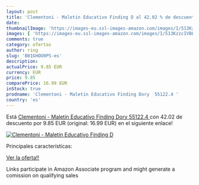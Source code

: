 ```yaml
---
layout: post
title: 'Clementoni - Maletin Educativo Finding D al 42.02 % de descuento'
date: 
thumbnailImage: 'https://images-eu.ssl-images-amazon.com/images/I/513KzzcIVBL._SL200_.jpg'
images: [ 'https://images-eu.ssl-images-amazon.com/images/I/513KzzcIVBL._SL200_.jpg' ]
comments: true
category: ofertas
author: ring
slug: 'B01GHOO0PS-es'
description:
actualPrice: 9.85 EUR
currency: EUR
price: 9.85
comparePrice: 16.99 EUR
inStock: true
prodname: 'Clementoni - Maletin Educativo Finding Dory  55122.4 '
country: 'es'
---
```


Está [Clementoni - Maletin Educativo Finding Dory  55122.4 ](https://www.amazon.es/dp/B01GHOO0PS/?tag=tolees-21) con 42.02 de descuento por 9.85 EUR (original: 16.99 EUR) en el siguiente enlace!

[![Clementoni - Maletin Educativo Finding D](https://images-eu.ssl-images-amazon.com/images/I/513KzzcIVBL._SL200_.jpg)](https://www.amazon.es/dp/B01GHOO0PS/?tag=tolees-21)

Principales características:


[Ver la oferta!!](https://www.amazon.es/dp/B01GHOO0PS/?tag=tolees-21)

Links participate in Amazon Associate program and might generate a comission on qualifying sales


